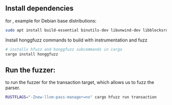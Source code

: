 ## Install dependencies
for , example for Debian base distributions:
```bash
sudo apt install build-essential binutils-dev libunwind-dev libblocksruntime-dev liblzma-dev
```
Install honggfuzz commands to build with instrumentation and fuzz
```bash
# installs hfuzz and honggfuzz subcommands in cargo
cargo install honggfuzz
```
## Run the fuzzer:
to run the fuzzer for the transaction target, which allows us to fuzz
the parser.
```bash
RUSTFLAGS="-Znew-llvm-pass-manager=no" cargo hfuzz run transaction
```

